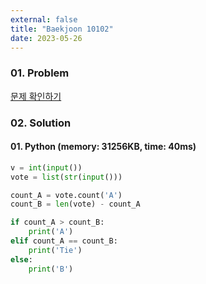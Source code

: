 ```yaml
---
external: false
title: "Baekjoon 10102"
date: 2023-05-26
---
```


### 01. Problem

[문제 확인하기](https://www.acmicpc.net/problem/10102)

### 02. Solution

#### 01. Python (memory: 31256KB, time: 40ms)

```Python
v = int(input())
vote = list(str(input()))

count_A = vote.count('A')
count_B = len(vote) - count_A

if count_A > count_B:
    print('A')
elif count_A == count_B:
    print('Tie')
else:
    print('B')
```
